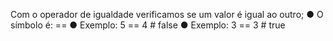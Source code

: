 Com o operador de igualdade verificamos se um valor é igual ao outro; ● O símbolo é: == ● Exemplo: 5 == 4 # false ● Exemplo: 3 == 3 # true
